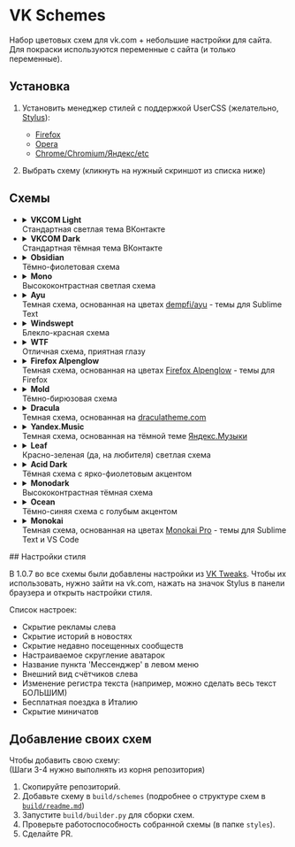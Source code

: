 # VK Schemes

Набор цветовых схем для vk.com + небольшие настройки для сайта.  
Для покраски используются переменные с сайта (и только переменные).

## Установка

1. Установить менеджер стилей с поддержкой UserCSS (желательно, [Stylus](https://github.com/openstyles/stylus/)):

    - [Firefox](https://addons.mozilla.org/firefox/addon/styl-us/)
    - [Opera](https://addons.opera.com/extensions/details/stylus/)
    - [Chrome/Chromium/Яндекс/etc](https://chrome.google.com/webstore/detail/stylus/clngdbkpkpeebahjckkjfobafhncgmne)

2. Выбрать схему (кликнуть на нужный скриншот из списка ниже)

## Схемы
<ul> 

<li>
<details>
    <summary><b>VKCOM Light</b><br>Стандартная светлая тема ВКонтакте</summary>


[![VKCOM Light](https://img.shields.io/static/v1?label=VKCOM%20Light&message=%D0%A3%D1%81%D1%82%D0%B0%D0%BD%D0%BE%D0%B2%D0%B8%D1%82%D1%8C&style=for-the-badge&labelColor=FFFFFF&color=2688EB)](https://github.com/evtn/vk-schemes/raw/build-stable/vk-light-scheme.user.css)

Варианты:

<ul>

<li>
<details>
    <summary><b>VKCOM Light Alternate Buttons</b><br>Вариант VKCOM Light с инвертированными цветами кнопок (цвет текста и фона кнопки поменяны местами)</summary>


[![VKCOM Light Alternate Buttons](https://img.shields.io/static/v1?label=VKCOM%20Light%20Alternate%20Buttons&message=%D0%A3%D1%81%D1%82%D0%B0%D0%BD%D0%BE%D0%B2%D0%B8%D1%82%D1%8C&style=for-the-badge&labelColor=FFFFFF&color=2688EB)](https://github.com/evtn/vk-schemes/raw/build-stable/vk-light-inverted-buttons-scheme.user.css)



</details>
</li>

</ul>


</details>
</li>



<li>
<details>
    <summary><b>VKCOM Dark</b><br>Стандартная тёмная тема ВКонтакте</summary>

![VKCOM Dark Screenshot](images/dark.png)
[![VKCOM Dark](https://img.shields.io/static/v1?label=VKCOM%20Dark&message=%D0%A3%D1%81%D1%82%D0%B0%D0%BD%D0%BE%D0%B2%D0%B8%D1%82%D1%8C&style=for-the-badge&labelColor=222222&color=71AAEB)](https://github.com/evtn/vk-schemes/raw/build-stable/vk-dark-scheme.user.css)

Варианты:

<ul>

<li>
<details>
    <summary><b>VKCOM Dark Alternate Buttons</b><br>Вариант VKCOM Dark с инвертированными цветами кнопок (цвет текста и фона кнопки поменяны местами)</summary>


[![VKCOM Dark Alternate Buttons](https://img.shields.io/static/v1?label=VKCOM%20Dark%20Alternate%20Buttons&message=%D0%A3%D1%81%D1%82%D0%B0%D0%BD%D0%BE%D0%B2%D0%B8%D1%82%D1%8C&style=for-the-badge&labelColor=222222&color=71AAEB)](https://github.com/evtn/vk-schemes/raw/build-stable/vk-dark-inverted-buttons-scheme.user.css)



</details>
</li>

</ul>


</details>
</li>



<li>
<details>
    <summary><b>Obsidian</b><br>Тёмно-фиолетовая схема</summary>


[![Obsidian](https://img.shields.io/static/v1?label=Obsidian&message=%D0%A3%D1%81%D1%82%D0%B0%D0%BD%D0%BE%D0%B2%D0%B8%D1%82%D1%8C&style=for-the-badge&labelColor=08060E&color=C99FF9)](https://github.com/evtn/vk-schemes/raw/build-stable/vk-obsidian-scheme.user.css)

Варианты:

<ul>

<li>
<details>
    <summary><b>Obsidian Alternate Buttons</b><br>Вариант Obsidian с инвертированными цветами кнопок (цвет текста и фона кнопки поменяны местами)</summary>


[![Obsidian Alternate Buttons](https://img.shields.io/static/v1?label=Obsidian%20Alternate%20Buttons&message=%D0%A3%D1%81%D1%82%D0%B0%D0%BD%D0%BE%D0%B2%D0%B8%D1%82%D1%8C&style=for-the-badge&labelColor=08060E&color=C99FF9)](https://github.com/evtn/vk-schemes/raw/build-stable/vk-obsidian-inverted-buttons-scheme.user.css)



</details>
</li>

</ul>


</details>
</li>



<li>
<details>
    <summary><b>Mono</b><br>Высококонтрастная светлая схема</summary>

![Mono Screenshot](images/mono.png)
[![Mono](https://img.shields.io/static/v1?label=Mono&message=%D0%A3%D1%81%D1%82%D0%B0%D0%BD%D0%BE%D0%B2%D0%B8%D1%82%D1%8C&style=for-the-badge&labelColor=FFFFFF&color=0000FF)](https://github.com/evtn/vk-schemes/raw/build-stable/vk-mono-scheme.user.css)

Варианты:

<ul>

<li>
<details>
    <summary><b>Mono Alternate Buttons</b><br>Вариант Mono с инвертированными цветами кнопок (цвет текста и фона кнопки поменяны местами)</summary>


[![Mono Alternate Buttons](https://img.shields.io/static/v1?label=Mono%20Alternate%20Buttons&message=%D0%A3%D1%81%D1%82%D0%B0%D0%BD%D0%BE%D0%B2%D0%B8%D1%82%D1%8C&style=for-the-badge&labelColor=FFFFFF&color=0000FF)](https://github.com/evtn/vk-schemes/raw/build-stable/vk-mono-inverted-buttons-scheme.user.css)



</details>
</li>

</ul>


</details>
</li>



<li>
<details>
    <summary><b>Ayu</b><br>Темная схема, основанная на цветах <a href="https://github.com/dempfi/ayu">dempfi/ayu</a> - темы для Sublime Text</summary>

![Ayu Screenshot](images/ayu.png)
[![Ayu](https://img.shields.io/static/v1?label=Ayu&message=%D0%A3%D1%81%D1%82%D0%B0%D0%BD%D0%BE%D0%B2%D0%B8%D1%82%D1%8C&style=for-the-badge&labelColor=0A0E14&color=E6B450)](https://github.com/evtn/vk-schemes/raw/build-stable/vk-ayu-scheme.user.css)

Варианты:

<ul>

<li>
<details>
    <summary><b>Ayu Alt</b><br>Контрастный вариант Ayu</summary>

![Ayu Alt Screenshot](images/ayu-alt.png)
[![Ayu Alt](https://img.shields.io/static/v1?label=Ayu%20Alt&message=%D0%A3%D1%81%D1%82%D0%B0%D0%BD%D0%BE%D0%B2%D0%B8%D1%82%D1%8C&style=for-the-badge&labelColor=0A0E14&color=39BAE6)](https://github.com/evtn/vk-schemes/raw/build-stable/vk-ayu-alt-scheme.user.css)

Варианты:

<ul>

<li>
<details>
    <summary><b>Ayu Alt Alternate Buttons</b><br>Вариант Ayu Alt с инвертированными цветами кнопок (цвет текста и фона кнопки поменяны местами)</summary>


[![Ayu Alt Alternate Buttons](https://img.shields.io/static/v1?label=Ayu%20Alt%20Alternate%20Buttons&message=%D0%A3%D1%81%D1%82%D0%B0%D0%BD%D0%BE%D0%B2%D0%B8%D1%82%D1%8C&style=for-the-badge&labelColor=0A0E14&color=39BAE6)](https://github.com/evtn/vk-schemes/raw/build-stable/vk-ayu-alt-inverted-buttons-scheme.user.css)



</details>
</li>

</ul>


</details>
</li>



<li>
<details>
    <summary><b>Ayu Alternate Buttons</b><br>Вариант Ayu с инвертированными цветами кнопок (цвет текста и фона кнопки поменяны местами)</summary>


[![Ayu Alternate Buttons](https://img.shields.io/static/v1?label=Ayu%20Alternate%20Buttons&message=%D0%A3%D1%81%D1%82%D0%B0%D0%BD%D0%BE%D0%B2%D0%B8%D1%82%D1%8C&style=for-the-badge&labelColor=0A0E14&color=E6B450)](https://github.com/evtn/vk-schemes/raw/build-stable/vk-ayu-inverted-buttons-scheme.user.css)



</details>
</li>

</ul>


</details>
</li>



<li>
<details>
    <summary><b>Windswept</b><br>Блекло-красная схема</summary>

![Windswept Screenshot](images/windswept.png)
[![Windswept](https://img.shields.io/static/v1?label=Windswept&message=%D0%A3%D1%81%D1%82%D0%B0%D0%BD%D0%BE%D0%B2%D0%B8%D1%82%D1%8C&style=for-the-badge&labelColor=7D5754&color=72231D)](https://github.com/evtn/vk-schemes/raw/build-stable/vk-windswept-scheme.user.css)

Варианты:

<ul>

<li>
<details>
    <summary><b>Windswept Alternate Buttons</b><br>Вариант Windswept с инвертированными цветами кнопок (цвет текста и фона кнопки поменяны местами)</summary>


[![Windswept Alternate Buttons](https://img.shields.io/static/v1?label=Windswept%20Alternate%20Buttons&message=%D0%A3%D1%81%D1%82%D0%B0%D0%BD%D0%BE%D0%B2%D0%B8%D1%82%D1%8C&style=for-the-badge&labelColor=7D5754&color=72231D)](https://github.com/evtn/vk-schemes/raw/build-stable/vk-windswept-inverted-buttons-scheme.user.css)



</details>
</li>

</ul>


</details>
</li>



<li>
<details>
    <summary><b>WTF</b><br>Отличная схема, приятная глазу</summary>

![WTF Screenshot](images/wtf.png)
[![WTF](https://img.shields.io/static/v1?label=WTF&message=%D0%A3%D1%81%D1%82%D0%B0%D0%BD%D0%BE%D0%B2%D0%B8%D1%82%D1%8C&style=for-the-badge&labelColor=090&color=F00)](https://github.com/evtn/vk-schemes/raw/build-stable/vk-wtf-scheme.user.css)

Варианты:

<ul>

<li>
<details>
    <summary><b>WTF Alternate Buttons</b><br>Вариант WTF с инвертированными цветами кнопок (цвет текста и фона кнопки поменяны местами)</summary>


[![WTF Alternate Buttons](https://img.shields.io/static/v1?label=WTF%20Alternate%20Buttons&message=%D0%A3%D1%81%D1%82%D0%B0%D0%BD%D0%BE%D0%B2%D0%B8%D1%82%D1%8C&style=for-the-badge&labelColor=090&color=F00)](https://github.com/evtn/vk-schemes/raw/build-stable/vk-wtf-inverted-buttons-scheme.user.css)



</details>
</li>

</ul>


</details>
</li>



<li>
<details>
    <summary><b>Firefox Alpenglow</b><br>Темная схема, основанная на цветах <a href="https://addons.mozilla.org/en-US/firefox/addon/firefox-alpenglow/">Firefox Alpenglow</a> - темы для Firefox</summary>

![Firefox Alpenglow Screenshot](images/alpenglow.png)
[![Firefox Alpenglow](https://img.shields.io/static/v1?label=Firefox%20Alpenglow&message=%D0%A3%D1%81%D1%82%D0%B0%D0%BD%D0%BE%D0%B2%D0%B8%D1%82%D1%8C&style=for-the-badge&labelColor=281D4E&color=C68AFF)](https://github.com/evtn/vk-schemes/raw/build-stable/vk-alpenglow-scheme.user.css)

Варианты:

<ul>

<li>
<details>
    <summary><b>Firefox Alpenglow Borderless</b><br>Вариант Alpenglow без яркой обводки</summary>

![Firefox Alpenglow Borderless Screenshot](images/alpenglow-borderless.png)
[![Firefox Alpenglow Borderless](https://img.shields.io/static/v1?label=Firefox%20Alpenglow%20Borderless&message=%D0%A3%D1%81%D1%82%D0%B0%D0%BD%D0%BE%D0%B2%D0%B8%D1%82%D1%8C&style=for-the-badge&labelColor=281D4E&color=C68AFF)](https://github.com/evtn/vk-schemes/raw/build-stable/vk-alpenglow-borderless-scheme.user.css)

Варианты:

<ul>

<li>
<details>
    <summary><b>Firefox Alpenglow Borderless Alternate Buttons</b><br>Вариант Firefox Alpenglow Borderless с инвертированными цветами кнопок (цвет текста и фона кнопки поменяны местами)</summary>


[![Firefox Alpenglow Borderless Alternate Buttons](https://img.shields.io/static/v1?label=Firefox%20Alpenglow%20Borderless%20Alternate%20Buttons&message=%D0%A3%D1%81%D1%82%D0%B0%D0%BD%D0%BE%D0%B2%D0%B8%D1%82%D1%8C&style=for-the-badge&labelColor=281D4E&color=C68AFF)](https://github.com/evtn/vk-schemes/raw/build-stable/vk-alpenglow-borderless-inverted-buttons-scheme.user.css)



</details>
</li>

</ul>


</details>
</li>



<li>
<details>
    <summary><b>Firefox Alpenglow Alternate Buttons</b><br>Вариант Firefox Alpenglow с инвертированными цветами кнопок (цвет текста и фона кнопки поменяны местами)</summary>


[![Firefox Alpenglow Alternate Buttons](https://img.shields.io/static/v1?label=Firefox%20Alpenglow%20Alternate%20Buttons&message=%D0%A3%D1%81%D1%82%D0%B0%D0%BD%D0%BE%D0%B2%D0%B8%D1%82%D1%8C&style=for-the-badge&labelColor=281D4E&color=C68AFF)](https://github.com/evtn/vk-schemes/raw/build-stable/vk-alpenglow-inverted-buttons-scheme.user.css)



</details>
</li>

</ul>


</details>
</li>



<li>
<details>
    <summary><b>Mold</b><br>Тёмно-бирюзовая схема</summary>

![Mold Screenshot](images/mold.png)
[![Mold](https://img.shields.io/static/v1?label=Mold&message=%D0%A3%D1%81%D1%82%D0%B0%D0%BD%D0%BE%D0%B2%D0%B8%D1%82%D1%8C&style=for-the-badge&labelColor=0E282A&color=35B9A4)](https://github.com/evtn/vk-schemes/raw/build-stable/vk-mold-scheme.user.css)

Варианты:

<ul>

<li>
<details>
    <summary><b>Mold Alt</b><br>Вариант Mold с бежевым акцентом</summary>


[![Mold Alt](https://img.shields.io/static/v1?label=Mold%20Alt&message=%D0%A3%D1%81%D1%82%D0%B0%D0%BD%D0%BE%D0%B2%D0%B8%D1%82%D1%8C&style=for-the-badge&labelColor=0E282A&color=E7B978)](https://github.com/evtn/vk-schemes/raw/build-stable/vk-mold-alt-scheme.user.css)

Варианты:

<ul>

<li>
<details>
    <summary><b>Mold Alt Alternate Buttons</b><br>Вариант Mold Alt с инвертированными цветами кнопок (цвет текста и фона кнопки поменяны местами)</summary>


[![Mold Alt Alternate Buttons](https://img.shields.io/static/v1?label=Mold%20Alt%20Alternate%20Buttons&message=%D0%A3%D1%81%D1%82%D0%B0%D0%BD%D0%BE%D0%B2%D0%B8%D1%82%D1%8C&style=for-the-badge&labelColor=0E282A&color=E7B978)](https://github.com/evtn/vk-schemes/raw/build-stable/vk-mold-alt-inverted-buttons-scheme.user.css)



</details>
</li>

</ul>


</details>
</li>



<li>
<details>
    <summary><b>Mold Alternate Buttons</b><br>Вариант Mold с инвертированными цветами кнопок (цвет текста и фона кнопки поменяны местами)</summary>


[![Mold Alternate Buttons](https://img.shields.io/static/v1?label=Mold%20Alternate%20Buttons&message=%D0%A3%D1%81%D1%82%D0%B0%D0%BD%D0%BE%D0%B2%D0%B8%D1%82%D1%8C&style=for-the-badge&labelColor=0E282A&color=35B9A4)](https://github.com/evtn/vk-schemes/raw/build-stable/vk-mold-inverted-buttons-scheme.user.css)



</details>
</li>

</ul>


</details>
</li>



<li>
<details>
    <summary><b>Dracula</b><br>Темная схема, основанная на <a href="https://draculatheme.com">draculatheme.com</a></summary>

![Dracula Screenshot](images/dracula.png)
[![Dracula](https://img.shields.io/static/v1?label=Dracula&message=%D0%A3%D1%81%D1%82%D0%B0%D0%BD%D0%BE%D0%B2%D0%B8%D1%82%D1%8C&style=for-the-badge&labelColor=282A36&color=6272A4)](https://github.com/evtn/vk-schemes/raw/build-stable/vk-dracula-scheme.user.css)

Варианты:

<ul>

<li>
<details>
    <summary><b>Dracula Contrast</b><br>Контрастный вариант Dracula</summary>

![Dracula Contrast Screenshot](images/dracula-contrast.png)
[![Dracula Contrast](https://img.shields.io/static/v1?label=Dracula%20Contrast&message=%D0%A3%D1%81%D1%82%D0%B0%D0%BD%D0%BE%D0%B2%D0%B8%D1%82%D1%8C&style=for-the-badge&labelColor=282A36&color=6272A4)](https://github.com/evtn/vk-schemes/raw/build-stable/vk-dracula-contrast-scheme.user.css)

Варианты:

<ul>

<li>
<details>
    <summary><b>Dracula Contrast Alternate Buttons</b><br>Вариант Dracula Contrast с инвертированными цветами кнопок (цвет текста и фона кнопки поменяны местами)</summary>


[![Dracula Contrast Alternate Buttons](https://img.shields.io/static/v1?label=Dracula%20Contrast%20Alternate%20Buttons&message=%D0%A3%D1%81%D1%82%D0%B0%D0%BD%D0%BE%D0%B2%D0%B8%D1%82%D1%8C&style=for-the-badge&labelColor=282A36&color=6272A4)](https://github.com/evtn/vk-schemes/raw/build-stable/vk-dracula-contrast-inverted-buttons-scheme.user.css)



</details>
</li>

</ul>


</details>
</li>



<li>
<details>
    <summary><b>Dracula Alternate Buttons</b><br>Вариант Dracula с инвертированными цветами кнопок (цвет текста и фона кнопки поменяны местами)</summary>


[![Dracula Alternate Buttons](https://img.shields.io/static/v1?label=Dracula%20Alternate%20Buttons&message=%D0%A3%D1%81%D1%82%D0%B0%D0%BD%D0%BE%D0%B2%D0%B8%D1%82%D1%8C&style=for-the-badge&labelColor=282A36&color=6272A4)](https://github.com/evtn/vk-schemes/raw/build-stable/vk-dracula-inverted-buttons-scheme.user.css)



</details>
</li>

</ul>


</details>
</li>



<li>
<details>
    <summary><b>Yandex.Music</b><br>Темная схема, основанная на тёмной теме <a href="https://music.yandex.ru">Яндекс.Музыки</a></summary>

![Yandex.Music Screenshot](images/yamusic.png)
[![Yandex.Music](https://img.shields.io/static/v1?label=Yandex.Music&message=%D0%A3%D1%81%D1%82%D0%B0%D0%BD%D0%BE%D0%B2%D0%B8%D1%82%D1%8C&style=for-the-badge&labelColor=121212&color=FFDB4D)](https://github.com/evtn/vk-schemes/raw/build-stable/vk-yamusic-scheme.user.css)

Варианты:

<ul>

<li>
<details>
    <summary><b>Yandex.Music Contrast</b><br>Контрастный вариант Yandex.Music</summary>

![Yandex.Music Contrast Screenshot](images/yamusic-contrast.png)
[![Yandex.Music Contrast](https://img.shields.io/static/v1?label=Yandex.Music%20Contrast&message=%D0%A3%D1%81%D1%82%D0%B0%D0%BD%D0%BE%D0%B2%D0%B8%D1%82%D1%8C&style=for-the-badge&labelColor=181818&color=FFDB4D)](https://github.com/evtn/vk-schemes/raw/build-stable/vk-yamusic-contrast-scheme.user.css)

Варианты:

<ul>

<li>
<details>
    <summary><b>Yandex.Music Contrast Alternate Buttons</b><br>Вариант Yandex.Music Contrast с инвертированными цветами кнопок (цвет текста и фона кнопки поменяны местами)</summary>


[![Yandex.Music Contrast Alternate Buttons](https://img.shields.io/static/v1?label=Yandex.Music%20Contrast%20Alternate%20Buttons&message=%D0%A3%D1%81%D1%82%D0%B0%D0%BD%D0%BE%D0%B2%D0%B8%D1%82%D1%8C&style=for-the-badge&labelColor=181818&color=FFDB4D)](https://github.com/evtn/vk-schemes/raw/build-stable/vk-yamusic-contrast-inverted-buttons-scheme.user.css)



</details>
</li>

</ul>


</details>
</li>



<li>
<details>
    <summary><b>Yandex.Music Alternate Buttons</b><br>Вариант Yandex.Music с инвертированными цветами кнопок (цвет текста и фона кнопки поменяны местами)</summary>


[![Yandex.Music Alternate Buttons](https://img.shields.io/static/v1?label=Yandex.Music%20Alternate%20Buttons&message=%D0%A3%D1%81%D1%82%D0%B0%D0%BD%D0%BE%D0%B2%D0%B8%D1%82%D1%8C&style=for-the-badge&labelColor=121212&color=FFDB4D)](https://github.com/evtn/vk-schemes/raw/build-stable/vk-yamusic-inverted-buttons-scheme.user.css)



</details>
</li>

</ul>


</details>
</li>



<li>
<details>
    <summary><b>Leaf</b><br>Красно-зеленая (да, на любителя) светлая схема</summary>

![Leaf Screenshot](images/leaf.png)
[![Leaf](https://img.shields.io/static/v1?label=Leaf&message=%D0%A3%D1%81%D1%82%D0%B0%D0%BD%D0%BE%D0%B2%D0%B8%D1%82%D1%8C&style=for-the-badge&labelColor=E1F4E9&color=D43D68)](https://github.com/evtn/vk-schemes/raw/build-stable/vk-leaf-scheme.user.css)

Варианты:

<ul>

<li>
<details>
    <summary><b>Leaf Alternate Buttons</b><br>Вариант Leaf с инвертированными цветами кнопок (цвет текста и фона кнопки поменяны местами)</summary>


[![Leaf Alternate Buttons](https://img.shields.io/static/v1?label=Leaf%20Alternate%20Buttons&message=%D0%A3%D1%81%D1%82%D0%B0%D0%BD%D0%BE%D0%B2%D0%B8%D1%82%D1%8C&style=for-the-badge&labelColor=E1F4E9&color=D43D68)](https://github.com/evtn/vk-schemes/raw/build-stable/vk-leaf-inverted-buttons-scheme.user.css)



</details>
</li>

</ul>


</details>
</li>



<li>
<details>
    <summary><b>Acid Dark</b><br>Тёмная схема с ярко-фиолетовым акцентом</summary>

![Acid Dark Screenshot](images/acid-dark.png)
[![Acid Dark](https://img.shields.io/static/v1?label=Acid%20Dark&message=%D0%A3%D1%81%D1%82%D0%B0%D0%BD%D0%BE%D0%B2%D0%B8%D1%82%D1%8C&style=for-the-badge&labelColor=121212&color=8B33C7)](https://github.com/evtn/vk-schemes/raw/build-stable/vk-acid-dark-scheme.user.css)

Варианты:

<ul>

<li>
<details>
    <summary><b>Acid Dark Alternate Buttons</b><br>Вариант Acid Dark с инвертированными цветами кнопок (цвет текста и фона кнопки поменяны местами)</summary>


[![Acid Dark Alternate Buttons](https://img.shields.io/static/v1?label=Acid%20Dark%20Alternate%20Buttons&message=%D0%A3%D1%81%D1%82%D0%B0%D0%BD%D0%BE%D0%B2%D0%B8%D1%82%D1%8C&style=for-the-badge&labelColor=121212&color=8B33C7)](https://github.com/evtn/vk-schemes/raw/build-stable/vk-acid-dark-inverted-buttons-scheme.user.css)



</details>
</li>

</ul>


</details>
</li>



<li>
<details>
    <summary><b>Monodark</b><br>Высококонтрастная тёмная схема</summary>

![Monodark Screenshot](images/monodark.png)
[![Monodark](https://img.shields.io/static/v1?label=Monodark&message=%D0%A3%D1%81%D1%82%D0%B0%D0%BD%D0%BE%D0%B2%D0%B8%D1%82%D1%8C&style=for-the-badge&labelColor=000000&color=4444FF)](https://github.com/evtn/vk-schemes/raw/build-stable/vk-monodark-scheme.user.css)

Варианты:

<ul>

<li>
<details>
    <summary><b>Monodark Alternate Buttons</b><br>Вариант Monodark с инвертированными цветами кнопок (цвет текста и фона кнопки поменяны местами)</summary>


[![Monodark Alternate Buttons](https://img.shields.io/static/v1?label=Monodark%20Alternate%20Buttons&message=%D0%A3%D1%81%D1%82%D0%B0%D0%BD%D0%BE%D0%B2%D0%B8%D1%82%D1%8C&style=for-the-badge&labelColor=000000&color=4444FF)](https://github.com/evtn/vk-schemes/raw/build-stable/vk-monodark-inverted-buttons-scheme.user.css)



</details>
</li>

</ul>


</details>
</li>



<li>
<details>
    <summary><b>Ocean</b><br>Тёмно-синяя схема с голубым акцентом</summary>

![Ocean Screenshot](images/ocean.png)
[![Ocean](https://img.shields.io/static/v1?label=Ocean&message=%D0%A3%D1%81%D1%82%D0%B0%D0%BD%D0%BE%D0%B2%D0%B8%D1%82%D1%8C&style=for-the-badge&labelColor=0D0F1B&color=80CBC4)](https://github.com/evtn/vk-schemes/raw/build-stable/vk-ocean-scheme.user.css)

Варианты:

<ul>

<li>
<details>
    <summary><b>Ocean Alternate Buttons</b><br>Вариант Ocean с инвертированными цветами кнопок (цвет текста и фона кнопки поменяны местами)</summary>


[![Ocean Alternate Buttons](https://img.shields.io/static/v1?label=Ocean%20Alternate%20Buttons&message=%D0%A3%D1%81%D1%82%D0%B0%D0%BD%D0%BE%D0%B2%D0%B8%D1%82%D1%8C&style=for-the-badge&labelColor=0D0F1B&color=80CBC4)](https://github.com/evtn/vk-schemes/raw/build-stable/vk-ocean-inverted-buttons-scheme.user.css)



</details>
</li>

</ul>


</details>
</li>



<li>
<details>
    <summary><b>Monokai</b><br>Темная схема, основанная на цветах <a href="https://monokai.pro/">Monokai Pro</a> - темы для Sublime Text и VS Code</summary>


[![Monokai](https://img.shields.io/static/v1?label=Monokai&message=%D0%A3%D1%81%D1%82%D0%B0%D0%BD%D0%BE%D0%B2%D0%B8%D1%82%D1%8C&style=for-the-badge&labelColor=2C292D&color=FFD866)](https://github.com/evtn/vk-schemes/raw/build-stable/vk-monokai-scheme.user.css)

Варианты:

<ul>

<li>
<details>
    <summary><b>Monokai Red</b><br>Вариант Monokai с красным акцентом</summary>


[![Monokai Red](https://img.shields.io/static/v1?label=Monokai%20Red&message=%D0%A3%D1%81%D1%82%D0%B0%D0%BD%D0%BE%D0%B2%D0%B8%D1%82%D1%8C&style=for-the-badge&labelColor=2C292D&color=FF617B)](https://github.com/evtn/vk-schemes/raw/build-stable/vk-monokai-red-scheme.user.css)

Варианты:

<ul>

<li>
<details>
    <summary><b>Monokai Red Alternate Buttons</b><br>Вариант Monokai Red с инвертированными цветами кнопок (цвет текста и фона кнопки поменяны местами)</summary>


[![Monokai Red Alternate Buttons](https://img.shields.io/static/v1?label=Monokai%20Red%20Alternate%20Buttons&message=%D0%A3%D1%81%D1%82%D0%B0%D0%BD%D0%BE%D0%B2%D0%B8%D1%82%D1%8C&style=for-the-badge&labelColor=2C292D&color=FF617B)](https://github.com/evtn/vk-schemes/raw/build-stable/vk-monokai-red-inverted-buttons-scheme.user.css)



</details>
</li>

</ul>


</details>
</li>



<li>
<details>
    <summary><b>Monokai Blue</b><br>Вариант Monokai с синим акцентом</summary>


[![Monokai Blue](https://img.shields.io/static/v1?label=Monokai%20Blue&message=%D0%A3%D1%81%D1%82%D0%B0%D0%BD%D0%BE%D0%B2%D0%B8%D1%82%D1%8C&style=for-the-badge&labelColor=2C292D&color=73B8FF)](https://github.com/evtn/vk-schemes/raw/build-stable/vk-monokai-blue-scheme.user.css)

Варианты:

<ul>

<li>
<details>
    <summary><b>Monokai Blue Alternate Buttons</b><br>Вариант Monokai Blue с инвертированными цветами кнопок (цвет текста и фона кнопки поменяны местами)</summary>


[![Monokai Blue Alternate Buttons](https://img.shields.io/static/v1?label=Monokai%20Blue%20Alternate%20Buttons&message=%D0%A3%D1%81%D1%82%D0%B0%D0%BD%D0%BE%D0%B2%D0%B8%D1%82%D1%8C&style=for-the-badge&labelColor=2C292D&color=73B8FF)](https://github.com/evtn/vk-schemes/raw/build-stable/vk-monokai-blue-inverted-buttons-scheme.user.css)



</details>
</li>

</ul>


</details>
</li>



<li>
<details>
    <summary><b>Monokai Alternate Buttons</b><br>Вариант Monokai с инвертированными цветами кнопок (цвет текста и фона кнопки поменяны местами)</summary>


[![Monokai Alternate Buttons](https://img.shields.io/static/v1?label=Monokai%20Alternate%20Buttons&message=%D0%A3%D1%81%D1%82%D0%B0%D0%BD%D0%BE%D0%B2%D0%B8%D1%82%D1%8C&style=for-the-badge&labelColor=2C292D&color=FFD866)](https://github.com/evtn/vk-schemes/raw/build-stable/vk-monokai-inverted-buttons-scheme.user.css)



</details>
</li>

</ul>


</details>
</li>

</ul>
## Настройки стиля

В 1.0.7 во все схемы были добавлены настройки из [VK Tweaks](https://github.com/evtn/vk-tweaks).
Чтобы их использовать, нужно зайти на vk.com, нажать на значок Stylus в панели браузера и открыть настройки стиля.

Список настроек:

-   Скрытие рекламы слева
-   Скрытие историй в новостях
-   Скрытие недавно посещенных сообществ
-   Настраиваемое скругление аватарок
-   Название пункта 'Мессенджер' в левом меню
-   Внешний вид счётчиков слева
-   Изменение регистра текста (например, можно сделать весь текст БОЛЬШИМ)
-   Бесплатная поездка в Италию
-   Скрытие миничатов

## Добавление своих схем

Чтобы добавить свою схему:  
(Шаги 3-4 нужно выполнять из корня репозитория)

1. Скопируйте репозиторий.
2. Добавьте схему в `build/schemes` (подробнее о структуре схем в [`build/readme.md`](build/readme.md))
3. Запустите `build/builder.py` для сборки схем.
4. Проверьте работоспособность собранной схемы (в папке `styles`).
5. Сделайте PR.
